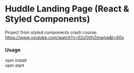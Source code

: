 # Huddle Landing Page (React & Styled Components)
Project from styled components crash course.\
https://www.youtube.com/watch?v=02zO0hZmwnw&t=60s

### Usage
npm install\
npm start
